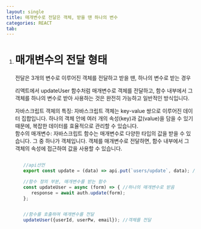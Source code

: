 ```yaml
---
layout: single
title: 매개변수로 전달은 객체, 받을 땐 하나의 변수
categories: REACT
tab: 
---
```


1. # 매개변수의 전달 형태
   전달은 3개의 변수로 이루어진 객체를 전달하고 받을 땐, 하나의 변수로 받는 경우   

   리액트에서 updateUser 함수처럼 매개변수로 객체를 전달하고, 함수 내부에서 그 객체를 하나의 변수로 받아 사용하는 것은 완전히 가능하고 일반적인 방식입니다.   

   자바스크립트 객체의 특징: 자바스크립트 객체는 key-value 쌍으로 이루어진 데이터 집합입니다. 하나의 객체 안에 여러 개의 속성(key)과 값(value)을 담을 수 있기 때문에, 복잡한 데이터를 효율적으로 관리할 수 있습니다.   
   함수의 매개변수: 자바스크립트 함수는 매개변수로 다양한 타입의 값을 받을 수 있습니다. 그 중 하나가 객체입니다. 객체를 매개변수로 전달하면, 함수 내부에서 그 객체의 속성에 접근하여 값을 사용할 수 있습니다.   

   ```javascript

      //api선언
      export const update = (data) => api.put(`users/update`, data); //비동기로 form을 data로 전달

      //함수 정의 부분, 매개변수를 받는 함수
      const updateUser = async (form) => { //하나의 매개변수로 받음
         response = await auth.update(form);
      };


      //함수를 호출하여 매개변수를 전달
      updateUser({userId, userPw, email}); //객체를 전달
   ```